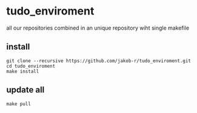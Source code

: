 tudo_enviroment
===============

all our repositories combined in an unique repository wiht single makefile

install
-------
```
git clone --recursive https://github.com/jakob-r/tudo_enviroment.git
cd tudo_enviroment
make install
```

update all
----------
```
make pull
```
